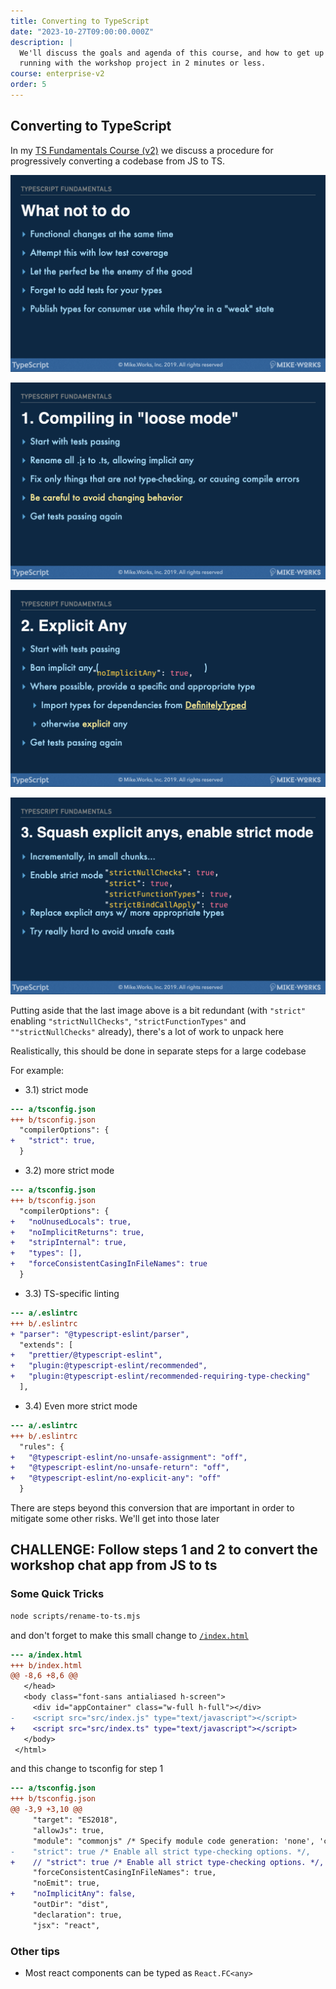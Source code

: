 ```yaml
---
title: Converting to TypeScript
date: "2023-10-27T09:00:00.000Z"
description: |
  We'll discuss the goals and agenda of this course, and how to get up and
  running with the workshop project in 2 minutes or less.
course: enterprise-v2
order: 5
---
```


## Converting to TypeScript

In my [TS Fundamentals Course (v2)](https://drive.google.com/file/d/170oHzpLNeprUa-TMmOAnSU4caEFDSb3e/view) we discuss a procedure for progressively converting a codebase from JS to TS.

<p align='center'>

![foo](./img/slide-018.png)

</p>
<p align='center'>

![foo](./img/slide-019.png)

</p>
<p align='center'>

![foo](./img/slide-020.png)

</p>
<p align='center'>

![foo](./img/slide-021.png)

</p>

Putting aside that the last image above is a bit redundant (with `"strict"` enabling `"strictNullChecks"`, `"strictFunctionTypes"` and `""strictNullChecks"` already), there's a lot of work to unpack here

Realistically, this should be done in separate steps for a large codebase

For example:

- 3.1) strict mode

```diff
--- a/tsconfig.json
+++ b/tsconfig.json
  "compilerOptions": {
+   "strict": true,
  }
```

- 3.2) more strict mode

```diff
--- a/tsconfig.json
+++ b/tsconfig.json
  "compilerOptions": {
+   "noUnusedLocals": true,
+   "noImplicitReturns": true,
+   "stripInternal": true,
+   "types": [],
+   "forceConsistentCasingInFileNames": true
  }
```

- 3.3) TS-specific linting

```diff
--- a/.eslintrc
+++ b/.eslintrc
+ "parser": "@typescript-eslint/parser",
  "extends": [
+   "prettier/@typescript-eslint",
+   "plugin:@typescript-eslint/recommended",
+   "plugin:@typescript-eslint/recommended-requiring-type-checking"
  ],
```

- 3.4) Even more strict mode

```diff
--- a/.eslintrc
+++ b/.eslintrc
  "rules": {
+   "@typescript-eslint/no-unsafe-assignment": "off",
+   "@typescript-eslint/no-unsafe-return": "off",
+   "@typescript-eslint/no-explicit-any": "off"
  }
```

There are steps beyond this conversion that are important in order to mitigate some other risks. We'll get into those later

## CHALLENGE: Follow steps 1 and 2 to convert the workshop chat app from JS to ts

### Some Quick Tricks

```sh
node scripts/rename-to-ts.mjs
```

and don't forget to make this small change to [`/index.html`](/index.html)

```diff
--- a/index.html
+++ b/index.html
@@ -8,6 +8,6 @@
   </head>
   <body class="font-sans antialiased h-screen">
     <div id="appContainer" class="w-full h-full"></div>
-    <script src="src/index.js" type="text/javascript"></script>
+    <script src="src/index.ts" type="text/javascript"></script>
   </body>
 </html>
```

and this change to tsconfig for step 1

```diff
--- a/tsconfig.json
+++ b/tsconfig.json
@@ -3,9 +3,10 @@
     "target": "ES2018",
     "allowJs": true,
     "module": "commonjs" /* Specify module code generation: 'none', 'commonjs', 'amd', 'system', 'umd', 'es2015', 'es2020', or 'ESNext'. */,
-    "strict": true /* Enable all strict type-checking options. */,
+    // "strict": true /* Enable all strict type-checking options. */,
     "forceConsistentCasingInFileNames": true,
     "noEmit": true,
+    "noImplicitAny": false,
     "outDir": "dist",
     "declaration": true,
     "jsx": "react",
```

### Other tips

- Most react components can be typed as `React.FC<any>`
